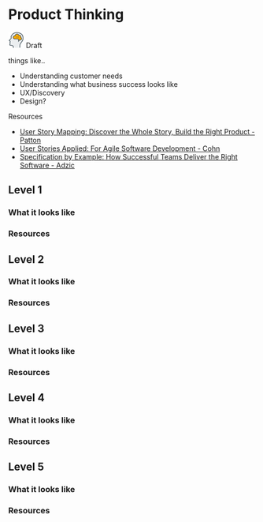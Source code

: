 # Product Thinking
![Draft](../Images/head-brains.png) Draft  

things like..
- Understanding customer needs
- Understanding what business success looks like
- UX/Discovery
- Design?

Resources
- [User Story Mapping: Discover the Whole Story, Build the Right Product - Patton](https://www.amazon.com/User-Story-Mapping-Discover-Product/dp/1491904909)
- [User Stories Applied: For Agile Software Development - Cohn](https://www.amazon.com/User-Stories-Applied-Software-Development/dp/0321205685)
- [Specification by Example: How Successful Teams Deliver the Right Software - Adzic](https://www.amazon.com/Specification-Example-Successful-Deliver-Software/dp/1617290084)

## Level 1

### What it looks like

### Resources

## Level 2

### What it looks like

### Resources

## Level 3

### What it looks like

### Resources

## Level 4

### What it looks like

### Resources

## Level 5

### What it looks like

### Resources